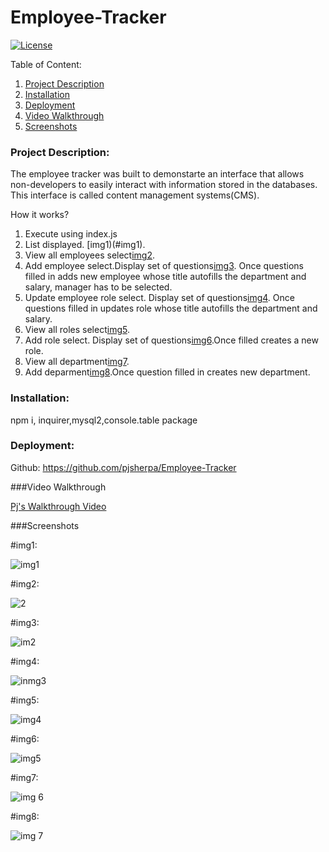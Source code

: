# Employee-Tracker 
   [![License](https://img.shields.io/badge/license-mit-blue.svg)
      ](https://opensource.org/licenses/mit)
  
  Table of Content:
  1. [Project Description](#Project-Description)
  2. [Installation](#Installation)
  3. [Deployment](#Deployment)
  4. [Video Walkthrough](#Video-Walkthrough)
  4. [Screenshots](#Screenshots)

### Project Description:

The employee tracker was built to demonstarte an interface that allows non-developers to easily interact with information stored in the databases. This interface is called content management systems(CMS).

How it works?

1. Execute using index.js 
2. List displayed. [img1)(#img1).
3. View all employees select[img2](#img2).
4. Add employee select.Display set of questions[img3](#img3). Once questions filled in adds new employee whose title autofills the department and salary, manager has to be selected.
5. Update employee role select. Display set of questions[img4](#img4). Once questions filled in updates role whose title autofills the department and salary.
6. View all roles select[img5](#img5).
7. Add role select. Display set of questions[img6](#img6).Once filled creates a new role. 
8. View all department[img7](#img7).
9. Add deparment[img8](#img8).Once question filled in creates new department.

### Installation:
npm i, inquirer,mysql2,console.table package

### Deployment:

Github:
https://github.com/pjsherpa/Employee-Tracker


###Video Walkthrough

[Pj's Walkthrough Video](https://drive.google.com/file/d/1e0hsDaHJKM2TElZz-NKqeof3ldEzeluj/view)

###Screenshots

#img1: 

![img1](https://user-images.githubusercontent.com/105903416/189236499-653c88db-82e4-410f-88e8-2f5573b6fa35.png)

#img2:

![2](https://user-images.githubusercontent.com/105903416/189236547-e3d4bf87-fe55-4238-b057-4aba16f982d2.png)

#img3:

![im2](https://user-images.githubusercontent.com/105903416/189236577-cacfb1f9-5ef8-46d3-a0d4-ea67a5d4bd5c.png)

#img4:

![inmg3](https://user-images.githubusercontent.com/105903416/189236593-3a539bc3-f19b-4b47-925b-52abb2ab9fca.png)

#img5:

![img4](https://user-images.githubusercontent.com/105903416/189236618-57389110-f398-4f02-adef-41acbe2aad4f.png)

#img6:

![img5](https://user-images.githubusercontent.com/105903416/189236631-9cf66c69-21ea-492c-bac7-5aaf04526ae9.png)

#img7:

![img 6](https://user-images.githubusercontent.com/105903416/189236651-53c8296b-e5d2-41f1-be41-70fe736fee00.png)

#img8:

![img 7](https://user-images.githubusercontent.com/105903416/189236665-4b1aeab3-9e8c-4fd9-9667-27d34622e9eb.png)

